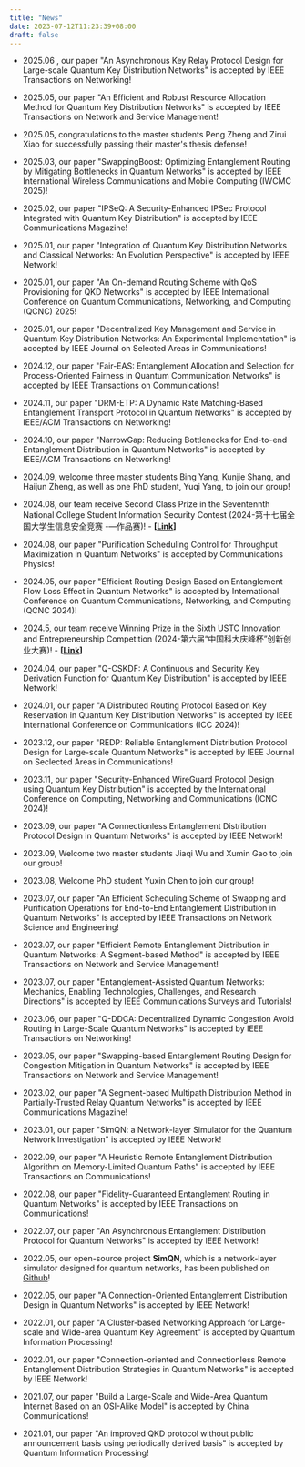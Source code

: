 ```yaml
---
title: "News"
date: 2023-07-12T11:23:39+08:00
draft: false
---
```

 * 2025.06 , our paper "An Asynchronous Key Relay Protocol Design for Large-scale Quantum Key Distribution Networks" is accepted by IEEE Transactions on Networking!

 * 2025.05, our paper "An Efficient and Robust Resource Allocation Method for Quantum Key Distribution Networks" is accepted by IEEE Transactions on Network and Service Management!

 * 2025.05, congratulations to the master students Peng Zheng and Zirui Xiao for successfully passing their master's thesis defense!

 * 2025.03, our paper "SwappingBoost: Optimizing Entanglement Routing by Mitigating Bottlenecks in Quantum Networks" is accepted by IEEE International Wireless Communications and Mobile Computing (IWCMC 2025)!

 * 2025.02, our paper "IPSeQ: A Security-Enhanced IPSec Protocol Integrated with Quantum Key Distribution" is accepted by IEEE Communications Magazine!

 * 2025.01, our paper "Integration of Quantum Key Distribution Networks and Classical Networks: An Evolution Perspective" is accepted by IEEE Network!

 * 2025.01, our paper "An On-demand Routing Scheme with QoS Provisioning for QKD Networks" is accepted by IEEE International Conference on Quantum Communications, Networking, and Computing (QCNC) 2025!

 * 2025.01, our paper "Decentralized Key Management and Service in Quantum Key Distribution Networks: An Experimental Implementation" is accepted by IEEE Journal on Selected Areas in Communications!

 * 2024.12, our paper "Fair-EAS: Entanglement Allocation and Selection for Process-Oriented Fairness in Quantum Communication Networks" is accepted by IEEE Transactions on Communications!

 * 2024.11, our paper "DRM-ETP: A Dynamic Rate Matching-Based Entanglement Transport Protocol in Quantum Networks" is accepted by IEEE/ACM Transactions on Networking!

 * 2024.10, our paper "NarrowGap: Reducing Bottlenecks for End-to-end Entanglement Distribution in Quantum Networks" is accepted by IEEE/ACM Transactions on Networking!

 * 2024.09, welcome three master students Bing Yang, Kunjie Shang, and Haijun Zheng, as well as one PhD student, Yuqi Yang, to join our group!

 * 2024.08, our team receive Second Class Prize in the Seventennth National College Student Information Security Contest (2024-第十七届全国大学生信息安全竞赛 -—作品赛)! - **[[Link](http://www.ciscn.cn/announcement/view/364)]**

 * 2024.08, our paper "Purification Scheduling Control for Throughput Maximization in Quantum Networks" is accepted by Communications Physics!

 * 2024.05, our paper "Efficient Routing Design Based on Entanglement Flow Loss Effect in Quantum Networks" is accepted by International Conference on Quantum Communications, Networking, and Computing (QCNC 2024)!

 * 2024.5, our team receive Winning Prize in the Sixth USTC Innovation and Entrepreneurship Competition (2024-第六届“中国科大庆峰杯”创新创业大赛)! - **[[Link](https://www.ustc.edu.cn/info/1364/21344.htm)]**

 * 2024.04, our paper "Q-CSKDF: A Continuous and Security Key Derivation Function for Quantum Key Distribution" is accepted by IEEE Network!

 * 2024.01, our paper "A Distributed Routing Protocol Based on Key Reservation in Quantum Key Distribution Networks" is accepted by IEEE International Conference on Communications (ICC 2024)!

 * 2023.12, our paper "REDP: Reliable Entanglement Distribution Protocol Design for Large-scale Quantum Networks" is accepted by IEEE Journal on Seclected Areas in Communications!

 * 2023.11, our paper "Security-Enhanced WireGuard Protocol Design using Quantum Key Distribution" is accepted by the International Conference on Computing, Networking and Communications (ICNC 2024)!

 * 2023.09, our paper "A Connectionless Entanglement Distribution Protocol Design in Quantum Networks" is accepted by IEEE Network!

 * 2023.09, Welcome two master students Jiaqi Wu and Xumin Gao to join our group!

 * 2023.08, Welcome PhD student Yuxin Chen to join our group!

 * 2023.07, our paper "An Efficient Scheduling Scheme of Swapping and Purification Operations for End-to-End Entanglement Distribution in Quantum Networks" is accepted by IEEE Transactions on Network Science and Engineering!

 * 2023.07, our paper "Efficient Remote Entanglement Distribution in Quantum Networks: A Segment-based Method" is accepted by IEEE Transactions on Network and Service Management!

 * 2023.07, our paper "Entanglement-Assisted Quantum Networks: Mechanics, Enabling Technologies, Challenges, and Research Directions" is accepted by IEEE Communications Surveys and Tutorials!

 * 2023.06, our paper "Q-DDCA: Decentralized Dynamic Congestion Avoid Routing in Large-Scale Quantum Networks" is accepted by IEEE Transactions on Networking!

 * 2023.05, our paper "Swapping-based Entanglement Routing Design for Congestion Mitigation in Quantum Networks" is accepted by IEEE Transactions on Network and Service Management!

 * 2023.02, our paper "A Segment-based Multipath Distribution Method in Partially-Trusted Relay Quantum Networks" is accepted by IEEE Communications Magazine!

 * 2023.01, our paper "SimQN: a Network-layer Simulator for the Quantum Network Investigation" is accepted by IEEE Network!

 * 2022.09, our paper "A Heuristic Remote Entanglement Distribution Algorithm on Memory-Limited Quantum Paths" is accepted by IEEE Transactions on Communications!

 * 2022.08, our paper "Fidelity-Guaranteed Entanglement Routing in Quantum Networks" is accepted by IEEE Transactions on Communications!

 * 2022.07, our paper "An Asynchronous Entanglement Distribution Protocol for Quantum Networks" is accepted by IEEE Network!

 * 2022.05, our open-source project **SimQN**, which is a network-layer simulator designed for quantum networks, has been published on [Github](https://github.com/ertuil/SimQN)!

 * 2022.05, our paper "A Connection-Oriented Entanglement Distribution Design in Quantum Networks" is accepted by IEEE Network!

 * 2022.01, our paper "A Cluster-based Networking Approach for Large-scale and Wide-area Quantum Key Agreement" is accepted by Quantum Information Processing!

 * 2022.01, our paper "Connection-oriented and Connectionless Remote Entanglement Distribution Strategies in Quantum Networks" is accepted by IEEE Network!

 * 2021.07, our paper "Build a Large-Scale and Wide-Area Quantum Internet Based on an OSI-Alike Model" is accepted by China Communications!

 * 2021.01, our paper "An improved QKD protocol without public announcement basis using periodically derived basis" is accepted by Quantum Information Processing!

